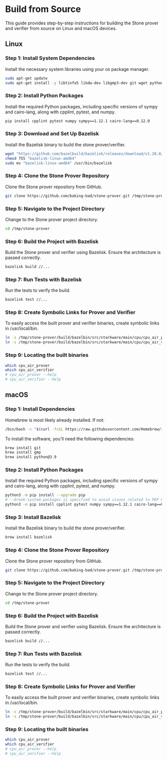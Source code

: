 # Build from Source
This guide provides step-by-step instructions for building the Stone prover and verifier from source on Linux and macOS devices.

## Linux
### Step 1: Install System Dependencies
Install the necessary system libraries using your os package manager.
```sh
sudo apt-get update
sudo apt-get install -y libtinfo5 libdw-dev libgmp3-dev git wget python3 python3-pip
```

### Step 2: Install Python Packages
Install the required Python packages, including specific versions of sympy and cairo-lang, along with cpplint, pytest, and numpy.
```sh
pip install cpplint pytest numpy sympy==1.12.1 cairo-lang==0.12.0
```

### Step 3: Download and Set Up Bazelisk
Install the Bazelisk binary to build the stone prover/verifier.
```sh
wget "https://github.com/bazelbuild/bazelisk/releases/download/v1.20.0/bazelisk-linux-amd64"
chmod 755 "bazelisk-linux-amd64"
sudo mv "bazelisk-linux-amd64" /usr/bin/bazelisk
```

### Step 4: Clone the Stone Prover Repository
Clone the Stone prover repository from GitHub.
```sh
git clone https://github.com/baking-bad/stone-prover.git /tmp/stone-prover
```

### Step 5: Navigate to the Project Directory
Change to the Stone prover project directory.
```sh
cd /tmp/stone-prover
```

### Step 6: Build the Project with Bazelisk
Build the Stone prover and verifier using Bazelisk. Ensure the architecture is passed correctly.
```sh
bazelisk build //...
```

### Step 7: Run Tests with Bazelisk
Run the tests to verify the build.
```sh
bazelisk test //...
```

### Step 8: Create Symbolic Links for Prover and Verifier
To easily access the built prover and verifier binaries, create symbolic links in /usr/local/bin.
```sh
ln -s /tmp/stone-prover/build/bazelbin/src/starkware/main/cpu/cpu_air_prover /usr/local/bin/cpu_air_prover
ln -s /tmp/stone-prover/build/bazelbin/src/starkware/main/cpu/cpu_air_verifier /usr/local/bin/cpu_air_verifier
```

### Step 9: Locating the built binaries
```sh
which cpu_air_prover
which cpu_air_verifier
# cpu_air_prover --help
# cpu_air_verifier --help
```

## macOS
### Step 1: Install Dependencies
Homebrew is most likely already installed. If not:
```sh
/bin/bash -c "$(curl -fsSL https://raw.githubusercontent.com/Homebrew/install/HEAD/install.sh)"
```

To install the software, you'll need the following dependencies:
```sh
brew install git
brew install gmp
brew install python@3.9
```

### Step 2: Install Python Packages
Install the required Python packages, including specific versions of sympy and cairo-lang, along with cpplint, pytest, and numpy.
```sh
python3 -m pip install --upgrade pip
# --break-system-packages is specified to avoid issues related to PEP 668 https://peps.python.org/pep-0668/
python3 -m pip install cpplint pytest numpy sympy==1.12.1 cairo-lang==0.12.0 --break-system-packages
```

### Step 3: Install Bazelisk
Install the Bazelisk binary to build the stone prover/verifier.
```sh
brew install bazelisk
```

### Step 4: Clone the Stone Prover Repository
Clone the Stone prover repository from GitHub.
```sh
git clone https://github.com/baking-bad/stone-prover.git /tmp/stone-prover
```

### Step 5: Navigate to the Project Directory
Change to the Stone prover project directory.
```sh
cd /tmp/stone-prover
```

### Step 6: Build the Project with Bazelisk
Build the Stone prover and verifier using Bazelisk. Ensure the architecture is passed correctly.
```sh
bazelisk build //...
```

### Step 7: Run Tests with Bazelisk
Run the tests to verify the build.
```sh
bazelisk test //...
```

### Step 8: Create Symbolic Links for Prover and Verifier
To easily access the built prover and verifier binaries, create symbolic links in /usr/local/bin.
```sh
ln -s /tmp/stone-prover/build/bazelbin/src/starkware/main/cpu/cpu_air_prover /usr/local/bin/cpu_air_prover
ln -s /tmp/stone-prover/build/bazelbin/src/starkware/main/cpu/cpu_air_verifier /usr/local/bin/cpu_air_verifier
```

### Step 9: Locating the built binaries
```sh
which cpu_air_prover
which cpu_air_verifier
# cpu_air_prover --help
# cpu_air_verifier --help
```
